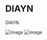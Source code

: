 # DIAYN
DIAYN


![image](https://github.com/SmaleZ/vcl_diayn/blob/master/results/video/Hopper-v3_1_500000.gif)
![image](https://github.com/SmaleZ/vcl_diayn/blob/master/results/video/Hopper-v3_23_500000.gif)
